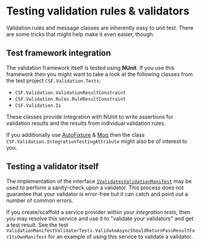 # Testing validation rules & validators

Validation rules and message classes are inherently easy to unit test.
There are some tricks that might help make it even easier, though.

## Test framework integration

The validation framework itself is tested using **NUnit**.
If you use this framework then you might want to take a look at the following classes from the test project `CSF.Validation.Tests`:

* `CSF.Validation.ValidationResultConstraint`
* `CSF.Validation.Rules.RuleResultConstraint`
* `CSF.Validation.Is`

These classes provide integration with NUnit to write assertions for validation results and the results from individual validation rules.

If you additionally use [AutoFixture] & [Moq] then the class `CSF.Validation.IntegrationTestingAttribute` might also be of interest to you.

[AutoFixture]: https://github.com/AutoFixture/AutoFixture
[Moq]: https://github.com/moq/moq4

## Testing a validator itself

The implementation of the interface [`IValidatesValidationManifest`] may be used to perform a sanity-check upon a validator.
This process does not guarantee that your validator is error-free but it can catch and point out a number of common errors.

If you create/scaffold a service provider within your _integration tests_, then you may resolve this service and use it to "validate your validators" and get a test result.
See the test `ValidationManifestValidatorTests.ValidateAsyncShouldReturnPassResultForItsOwnManifest` for an example of using this service to validate a validator.

[`IValidatesValidationManifest`]:xref:CSF.Validation.ValidatorValidation.IValidatesValidationManifest
